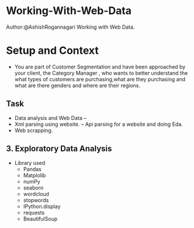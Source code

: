 # Working-With-Web-Data
Author:@AshishRogannagari
Working with Web Data.

# Setup and Context

- You are part of Customer Segmentation and have been approached by your client, the Category Manager , who wants to better understand the what types of customers are purchasing,what are they purchasing and what are there genders and where are their regions.

## Task
- Data analysis and Web Data – 
 - Xml parsing using website.
 – Api parsing for a website and doing Eda. 
 - Web scrapping. 


## 3. Exploratory Data Analysis <a name="exploratory"></a>

* Library used
  * Pandas
  * Matplolib
  * numPy
  * seaborn
  * wordcloud
  * stopwords
  * IPython.display
  * requests
  * BeautifulSoup
    
